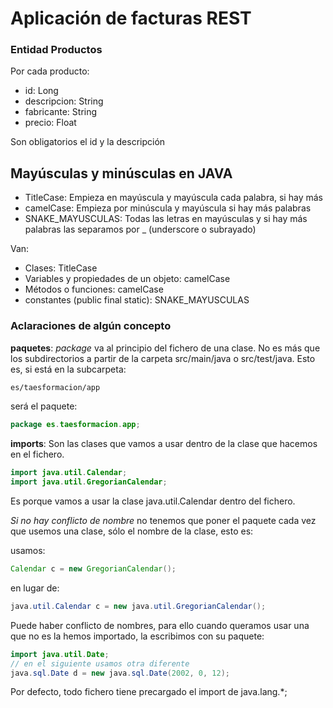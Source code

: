 # Aplicación de facturas REST

### Entidad Productos

Por cada producto:

- id: Long
- descripcion: String
- fabricante: String
- precio: Float

Son obligatorios el id y la descripción



## Mayúsculas y minúsculas en JAVA

- TitleCase: Empieza en mayúscula y mayúscula cada palabra, si hay más
- camelCase: Empieza por minúscula y mayúscula si hay más palabras
- SNAKE_MAYUSCULAS: Todas las letras en mayúsculas y si hay más palabras las separamos por _ (underscore o subrayado)

Van:

- Clases: TitleCase
- Variables y propiedades de un objeto: camelCase
- Métodos o funciones: camelCase
- constantes (public final static): SNAKE_MAYUSCULAS


### Aclaraciones de algún concepto

**paquetes**: *package* va al principio del fichero de una clase. No es más que los subdirectorios a partir de la carpeta src/main/java o src/test/java. Esto es, si está en la subcarpeta:

```sh
es/taesformacion/app
```

será el paquete:

```java
package es.taesformacion.app;
```

**imports**: Son las clases que vamos a usar dentro de la clase que hacemos en el fichero. 

```java
import java.util.Calendar;
import java.util.GregorianCalendar;
```

Es porque vamos a usar la clase java.util.Calendar dentro del fichero.

*Si no hay conflicto de nombre* no tenemos que poner el paquete cada vez que usemos una clase, sólo el nombre de la clase, esto es:

usamos:
```java
Calendar c = new GregorianCalendar();
```

en lugar de:

```java
java.util.Calendar c = new java.util.GregorianCalendar();
```

Puede haber conflicto de nombres, para ello cuando queramos usar una que no es la hemos importado, la escribimos con su paquete:

```java
import java.util.Date;
// en el siguiente usamos otra diferente
java.sql.Date d = new java.sql.Date(2002, 0, 12);
```

Por defecto, todo fichero tiene precargado el import de java.lang.*;
